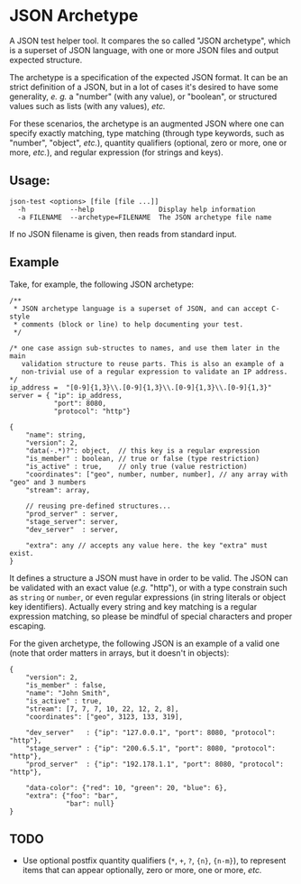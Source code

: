 # JSON Archetype

A JSON test helper tool. It compares the so called "JSON archetype", which is a
superset of JSON language, with one or more JSON files and output expected
structure.

The archetype is a specification of the expected JSON format. It can be an
strict definition of a JSON, but in a lot of cases it's desired to have some
generality, _e. g._ a "number" (with any value), or "boolean", or structured
values such as lists (with any values), _etc._

For these scenarios, the archetype is an augmented JSON where one can specify
exactly matching, type matching (through type keywords, such as "number",
"object", _etc._), quantity qualifiers (optional, zero or more, one or more,
_etc._), and regular expression (for strings and keys).

## Usage:

    json-test <options> [file [file ...]]
      -h           --help                Display help information
      -a FILENAME  --archetype=FILENAME  The JSON archetype file name

If no JSON filename is given, then reads from standard input.

## Example

Take, for example, the following JSON archetype:

    /**
     * JSON archetype language is a superset of JSON, and can accept C-style
     * comments (block or line) to help documenting your test.
     */

    /* one case assign sub-structes to names, and use them later in the main
       validation structure to reuse parts. This is also an example of a
       non-trivial use of a regular expression to validate an IP address. */
    ip_address =  "[0-9]{1,3}\\.[0-9]{1,3}\\.[0-9]{1,3}\\.[0-9]{1,3}"
    server = { "ip": ip_address,
               "port": 8080,
               "protocol": "http"}

    {
        "name": string,
        "version": 2,
        "data(-.*)?": object,  // this key is a regular expression
        "is_member" : boolean, // true or false (type restriction)
        "is_active" : true,    // only true (value restriction)
        "coordinates": ["geo", number, number, number], // any array with "geo" and 3 numbers
        "stream": array,

        // reusing pre-defined structures...
        "prod_server" : server,
        "stage_server": server,
        "dev_server"  : server,

        "extra": any // accepts any value here. the key "extra" must exist.
    }

It defines a structure a JSON must have in order to be valid. The JSON can be
validated with an exact value (_e.g._ "http"), or with a type constrain such as
`string` or `number`, or even regular expressions (in string literals or object
key identifiers). Actually every string and key matching is a regular
expression matching, so please be mindful of special characters and proper
escaping.

For the given archetype, the following JSON is an example of a valid one (note
that order matters in arrays, but it doesn't in objects):

    {
        "version": 2,
        "is_member" : false,
        "name": "John Smith",
        "is_active" : true,
        "stream": [7, 7, 7, 10, 22, 12, 2, 8],
        "coordinates": ["geo", 3123, 133, 319],

        "dev_server"   : {"ip": "127.0.0.1", "port": 8080, "protocol": "http"},
        "stage_server" : {"ip": "200.6.5.1", "port": 8080, "protocol": "http"},
        "prod_server"  : {"ip": "192.178.1.1", "port": 8080, "protocol": "http"},

        "data-color": {"red": 10, "green": 20, "blue": 6},
        "extra": {"foo": "bar",
                  "bar": null}
    }


## TODO

 * Use optional postfix quantity qualifiers (`*`, `+`, `?`, `{n}`, `{n-m}`), to
   represent items that can appear optionally, zero or more, one or more,
   _etc._

